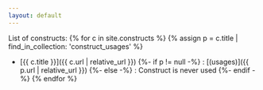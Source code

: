 ```yaml
---
layout: default
---
```

List of constructs:
{% for c in site.constructs %}
{% assign p = c.title | find_in_collection: 'construct_usages' %}
* [{{ c.title }}]({{ c.url | relative_url }})
{%- if p != null -%}
  : [(usages)]({{ p.url | relative_url }})
{%- else -%}
  : <span class="error">Construct is never used</span>
{%- endif -%}
{% endfor %}

